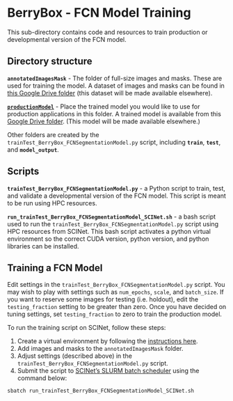 
# BerryBox - FCN Model Training

<!-- badges: start -->
<!-- badges: end -->

This sub-directory contains code and resources to train production or
developmental version of the FCN model.

## Directory structure

**`annotatedImagesMask`** - The folder of full-size images and masks.
These are used for training the model. A dataset of images and masks can
be found in [this Google Drive
folder](https://drive.google.com/drive/folders/1xfPpYedOKBulpfbyqKLMZ1qbwz_-6tJI?usp=sharing)
(this dataset will be made available elsewhere).

[**`productionModel`**](https://github.com/neyhartj/BerryBox/tree/master/fcn_model_training/productionModel) -
Place the trained model you would like to use for production
applications in this folder. A trained model is available from this
[Google Drive
folder](https://drive.google.com/drive/u/2/folders/1xyqVJf9sNX7Yb1VQeCOupQc1oG1nv92e).
(This model will be made available elsewhere.)

Other folders are created by the
`trainTest_BerryBox_FCNSegmentationModel.py` script, including
**`train`**, **`test`**, and **`model_output`**.

## Scripts

**`trainTest_BerryBox_FCNSegmentationModel.py`** - a Python script to
train, test, and validate a developmental version of the FCN model. This
script is meant to be run using HPC resources.

**`run_trainTest_BerryBox_FCNSegmentationModel_SCINet.sh`** - a bash
script used to run the `trainTest_BerryBox_FCNSegmentationModel.py`
script using HPC resources from SCINet. This bash script activates a
python virtual environment so the correct CUDA version, python version,
and python libraries can be installed.

## Training a FCN Model

Edit settings in the `trainTest_BerryBox_FCNSegmentationModel.py`
script. You may wish to play with settings such as `num_epochs`,
`scale`, and `batch_size`. If you want to reserve some images for
testing (i.e. holdout), edit the `testing_fraction` setting to be
greater than zero. Once you have decided on tuning settings, set
`testing_fraction` to zero to train the production model.

To run the training script on SCINet, follow these steps:

1.  Create a virtual environment by following the [instructions
    here](https://github.com/neyhartj/FCNWorkflow/tree/master/scinet).  
2.  Add images and masks to the `annotatedImagesMask` folder.  
3.  Adjust settings (described above) in the
    `trainTest_BerryBox_FCNSegmentationModel.py` script.  
4.  Submit the script to [SCINet’s SLURM batch
    scheduler](https://scinet.usda.gov/guide/ceres/#batch-mode) using
    the command below:

<!-- -->

    sbatch run_trainTest_BerryBox_FCNSegmentationModel_SCINet.sh
